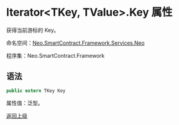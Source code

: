 # Iterator\<TKey, TValue>.Key 属性

获得当前游标的 Key。

命名空间：[Neo.SmartContract.Framework.Services.Neo](../../neo.md)

程序集：Neo.SmartContract.Framework

## 语法

```c#
public extern TKey Key
```

属性值：泛型。



[返回上级](../Account.md)